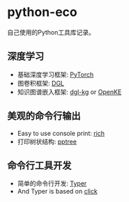 # python-eco

自己使用的Python工具库记录。

## 深度学习

+ 基础深度学习框架: [PyTorch](https://pytorch.org/)
+ 图卷积框架: [DGL](https://github.com/dmlc/dgl)
+ 知识图谱嵌入框架: [dgl-kg](https://github.com/awslabs/dgl-ke) or [OpenKE](https://github.com/thunlp/OpenKE)

## 美观的命令行输出

+ Easy to use console print: [rich](https://github.com/willmcgugan/rich)
+ 打印树状结构: [pptree](https://github.com/clemtoy/pptree)

## 命令行工具开发

+ 简单的命令行开发: [Typer](https://github.com/tiangolo/typer)
+ And Typer is based on [click](https://github.com/pallets/click/)
